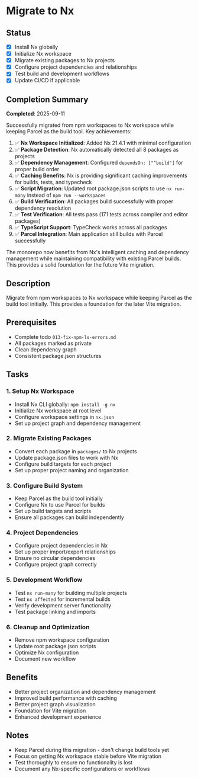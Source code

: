 # Migrate to Nx


## Status
- [x] Install Nx globally
- [x] Initialize Nx workspace
- [x] Migrate existing packages to Nx projects
- [x] Configure project dependencies and relationships
- [x] Test build and development workflows
- [x] Update CI/CD if applicable

## Completion Summary

**Completed**: 2025-09-11

Successfully migrated from npm workspaces to Nx workspace while keeping Parcel as the build tool. Key achievements:

1. ✅ **Nx Workspace Initialized**: Added Nx 21.4.1 with minimal configuration
2. ✅ **Package Detection**: Nx automatically detected all 8 packages as projects
3. ✅ **Dependency Management**: Configured `dependsOn: ["^build"]` for proper build order
4. ✅ **Caching Benefits**: Nx is providing significant caching improvements for builds, tests, and typecheck
5. ✅ **Script Migration**: Updated root package.json scripts to use `nx run-many` instead of `npm run --workspaces`
6. ✅ **Build Verification**: All packages build successfully with proper dependency resolution
7. ✅ **Test Verification**: All tests pass (171 tests across compiler and editor packages)
8. ✅ **TypeScript Support**: TypeCheck works across all packages
9. ✅ **Parcel Integration**: Main application still builds with Parcel successfully

The monorepo now benefits from Nx's intelligent caching and dependency management while maintaining compatibility with existing Parcel builds. This provides a solid foundation for the future Vite migration.

## Description
Migrate from npm workspaces to Nx workspace while keeping Parcel as the build tool initially. This provides a foundation for the later Vite migration.

## Prerequisites
- Complete todo `013-fix-npm-ls-errors.md`
- All packages marked as private
- Clean dependency graph
- Consistent package.json structures

## Tasks

### 1. **Setup Nx Workspace**
- Install Nx CLI globally: `npm install -g nx`
- Initialize Nx workspace at root level
- Configure workspace settings in `nx.json`
- Set up project graph and dependency management

### 2. **Migrate Existing Packages**
- Convert each package in `packages/` to Nx projects
- Update package.json files to work with Nx
- Configure build targets for each project
- Set up proper project naming and organization

### 3. **Configure Build System**
- Keep Parcel as the build tool initially
- Configure Nx to use Parcel for builds
- Set up build targets and scripts
- Ensure all packages can build independently

### 4. **Project Dependencies**
- Configure project dependencies in Nx
- Set up proper import/export relationships
- Ensure no circular dependencies
- Configure project graph correctly

### 5. **Development Workflow**
- Test `nx run-many` for building multiple projects
- Test `nx affected` for incremental builds
- Verify development server functionality
- Test package linking and imports

### 6. **Cleanup and Optimization**
- Remove npm workspace configuration
- Update root package.json scripts
- Optimize Nx configuration
- Document new workflow

## Benefits
- Better project organization and dependency management
- Improved build performance with caching
- Better project graph visualization
- Foundation for Vite migration
- Enhanced development experience

## Notes
- Keep Parcel during this migration - don't change build tools yet
- Focus on getting Nx workspace stable before Vite migration
- Test thoroughly to ensure no functionality is lost
- Document any Nx-specific configurations or workflows 